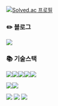 [![Solved.ac 프로필](http://mazassumnida.wtf/api/v2/generate_badge?boj=cjw7242)](https://solved.ac/cjw7242)

### ✏️ 블로그
<a href="https://cjw-awdsd.tistory.com" target="_blank"><img src="https://img.shields.io/badge/-BLOG-000000?style=for-the-badge&logo=Tistory&logoColor=white"/>
</a>
### 📚 기술스택
<img src="https://img.shields.io/badge/SpringBoot-6DB33F?style=for-the-badge&logo=SpringBoot&logoColor=white"/><img src="https://img.shields.io/badge/java-007396?style=for-the-badge&logo=java&logoColor=white"><img src="https://img.shields.io/badge/JavaScript-F7DF1E?style=for-the-badge&logo=JavaScript&logoColor=white"/><img src="https://img.shields.io/badge/Vue.js-4FC08D?style=for-the-badge&logo=Vue.js&logoColor=white"/><img src="https://img.shields.io/badge/PHP-777BB4?style=for-the-badge&logo=PHP&logoColor=white"/>

<img src="https://img.shields.io/badge/MySQL-4479A1?style=for-the-badge&logo=MySQL&logoColor=white"/><img src="https://img.shields.io/badge/Redis-DC382D?style=for-the-badge&logo=Redis&logoColor=white"/>

<img src="https://img.shields.io/badge/Kafka-231F20?style=for-the-badge&logo=Apache Kafka&logoColor=white"/>

<img src="https://img.shields.io/badge/linux-FCC624?style=for-the-badge&logo=linux&logoColor=black"/> 

<img src="https://img.shields.io/badge/git-F05032?style=for-the-badge&logo=git&logoColor=white"/>

<!--
**CJW23/CJW23** is a ✨ _special_ ✨ repository because its `README.md` (this file) appears on your GitHub profile.

Here are some ideas to get you started:

- 🔭 I’m currently working on ...
- 🌱 I’m currently learning ...
- 👯 I’m looking to collaborate on ...
- 🤔 I’m looking for help with ...
- 💬 Ask me about ...
- 📫 How to reach me: ...
- 😄 Pronouns: ...
- ⚡ Fun fact: ...
-->

